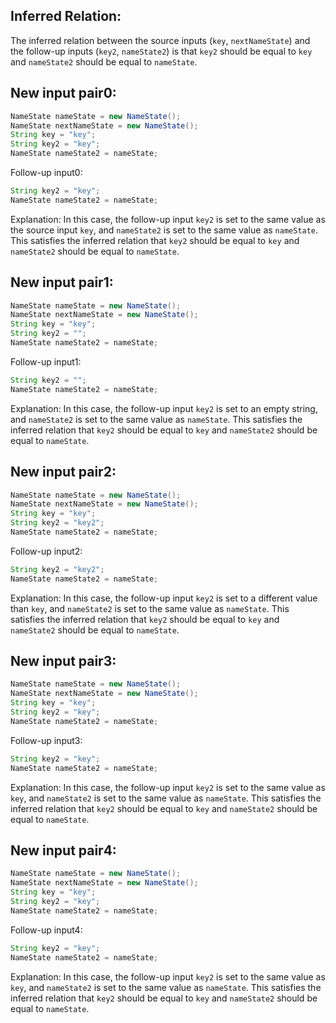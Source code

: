 ## Inferred Relation:
The inferred relation between the source inputs (`key`, `nextNameState`) and the follow-up inputs (`key2`, `nameState2`) is that `key2` should be equal to `key` and `nameState2` should be equal to `nameState`.

## New input pair0:
```java
NameState nameState = new NameState();
NameState nextNameState = new NameState();
String key = "key";
String key2 = "key";
NameState nameState2 = nameState;
```
Follow-up input0:
```java
String key2 = "key";
NameState nameState2 = nameState;
```
Explanation: In this case, the follow-up input `key2` is set to the same value as the source input `key`, and `nameState2` is set to the same value as `nameState`. This satisfies the inferred relation that `key2` should be equal to `key` and `nameState2` should be equal to `nameState`.

## New input pair1:
```java
NameState nameState = new NameState();
NameState nextNameState = new NameState();
String key = "key";
String key2 = "";
NameState nameState2 = nameState;
```
Follow-up input1:
```java
String key2 = "";
NameState nameState2 = nameState;
```
Explanation: In this case, the follow-up input `key2` is set to an empty string, and `nameState2` is set to the same value as `nameState`. This satisfies the inferred relation that `key2` should be equal to `key` and `nameState2` should be equal to `nameState`.

## New input pair2:
```java
NameState nameState = new NameState();
NameState nextNameState = new NameState();
String key = "key";
String key2 = "key2";
NameState nameState2 = nameState;
```
Follow-up input2:
```java
String key2 = "key2";
NameState nameState2 = nameState;
```
Explanation: In this case, the follow-up input `key2` is set to a different value than `key`, and `nameState2` is set to the same value as `nameState`. This satisfies the inferred relation that `key2` should be equal to `key` and `nameState2` should be equal to `nameState`.

## New input pair3:
```java
NameState nameState = new NameState();
NameState nextNameState = new NameState();
String key = "key";
String key2 = "key";
NameState nameState2 = nameState;
```
Follow-up input3:
```java
String key2 = "key";
NameState nameState2 = nameState;
```
Explanation: In this case, the follow-up input `key2` is set to the same value as `key`, and `nameState2` is set to the same value as `nameState`. This satisfies the inferred relation that `key2` should be equal to `key` and `nameState2` should be equal to `nameState`.

## New input pair4:
```java
NameState nameState = new NameState();
NameState nextNameState = new NameState();
String key = "key";
String key2 = "key";
NameState nameState2 = nameState;
```
Follow-up input4:
```java
String key2 = "key";
NameState nameState2 = nameState;
```
Explanation: In this case, the follow-up input `key2` is set to the same value as `key`, and `nameState2` is set to the same value as `nameState`. This satisfies the inferred relation that `key2` should be equal to `key` and `nameState2` should be equal to `nameState`.